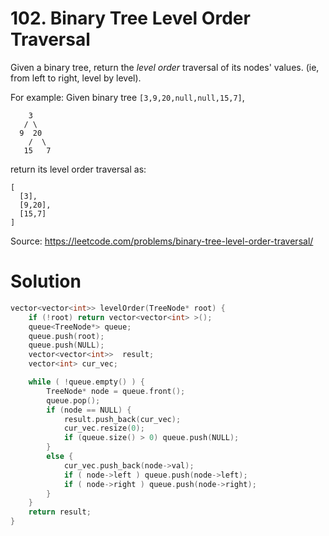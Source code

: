 # 102. Binary Tree Level Order Traversal

Given a binary tree, return the *level order* traversal of its nodes' values. (ie, from left to right, level by level).

For example:
Given binary tree `[3,9,20,null,null,15,7]`,

```
    3
   / \
  9  20
    /  \
   15   7
```



return its level order traversal as:

```
[
  [3],
  [9,20],
  [15,7]
]
```

Source: https://leetcode.com/problems/binary-tree-level-order-traversal/



# Solution

```c++
vector<vector<int>> levelOrder(TreeNode* root) {
    if (!root) return vector<vector<int> >();
    queue<TreeNode*> queue;
    queue.push(root);
    queue.push(NULL);
    vector<vector<int>>  result;
    vector<int> cur_vec;

    while ( !queue.empty() ) {
        TreeNode* node = queue.front();
        queue.pop();
        if (node == NULL) {
            result.push_back(cur_vec);
            cur_vec.resize(0);
            if (queue.size() > 0) queue.push(NULL);
        }
        else {
            cur_vec.push_back(node->val);
            if ( node->left ) queue.push(node->left);
            if ( node->right ) queue.push(node->right);           
        }
    }
    return result;
}
```

